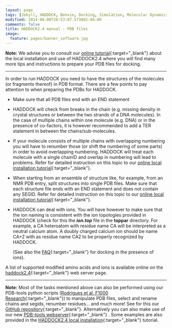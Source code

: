 ```yaml
---
layout: page
tags: [Jekyll, HADDOCK, Bonvin, Docking, Simulation, Molecular Dynamics, Structural Biology, Computational Biology, Modelling, Protein Structure]
modified: 2014-08-08T20:53:07.573882-04:00
comments: false
title: HADDOCK2.4 manual - PDB files
image:
  feature: pages/banner_software.jpg
---
```


**Note:** We advise you to consult our [online tutorial](/education/HADDOCK24/HADDOCK24-local-tutorial){:target="_blank"} about the local installation and use of HADDOCK2.4 where you will find many more tips and instructions to prepare your PDB files for docking.

<hr>

In order to run HADDOCK you need to have the structures of the molecules (or fragments thereof) in PDB format. There are a few points to pay attention to when preparing the PDBs for HADDOCK.

*   Make sure that all PDB files end with an END statement

*   HADDOCK will check from breaks in the chain (e.g. missing density in crystal structures or between the two strands of a DNA molecules). In the case of multiple chains within one molecule (e.g. DNA) or in the presence of co-factors, it is however recommended to add a TER statement in between the chains/sub-molecules.

*   If your molecule consists of multiple chains with overlapping numbering you will have to renumber those (or shift the numbering of some parts) in order to avoid overlapping numbering. HADDOCK will treat each molecule with a single chainID and overlap in numbering will lead to problems. Refer for detailed instruction on this topic to our [online local installation tutorial](/education/HADDOCK-local-tutorial){:target="_blank"}. 

*   When starting from an ensemble of structure like, for example, from an NMR PDB entry, split structures into single PDB files. Make sure that each structure file ends with an END statement and does not contain any SEGID. Refer for detailed instruction on this topic to our [online local installation tutorial](/education/HADDOCK24/HADDOCK24-local-tutorial){:target="_blank"}.

*   HADDOCK can deal with ions. You will have however to make sure that the ion naming is consistent with the ion topologies provided in HADDOCK (check for this the **_ion.top_** file in the **toppar** directory. For example, a CA heteroatom with residue name CA will be interpreted as a neutral calcium atom. A doubly charged calcium ion should be name CA+2 with as residue name CA2 to be properly recognized by HADDOCK.

    (See also the [FAQ](/software/haddock2.4/faq/#what-about-ions){:target="_blank"} for docking in the presence of ions).

A list of supported modified amino acids and ions is available online on the [haddock2.4](https://wenmr.science.uu.nl/haddock2.4/library){:target="_blank"} web server page.
<hr>

**Note:** Most of the tasks mentioned above can also be performed using our PDB-tools python scripts ([Rodrigues et al. F1000 Research](https://doi.org/10.12688/f1000research.17456.1){:target="_blank"}) to manipulate PDB files, select and rename chains and segids, renumber residues... and much more! See for this our [GitHub repository](https://github.com/haddocking/pdb-tools){:target="_blank"}. Alternatively you can also make use of our new [PDB-tools webserver](https://wenmr.science.uu.nl/pdbtools/){:target="_blank"} . Some examples are also provided in the [HADDOCK2.4 local installation](/education/HADDOCK24/HADDOCK24-local-tutorial/#preparing-pdb-files-for-docking){:target="_blank"} tutorial.


